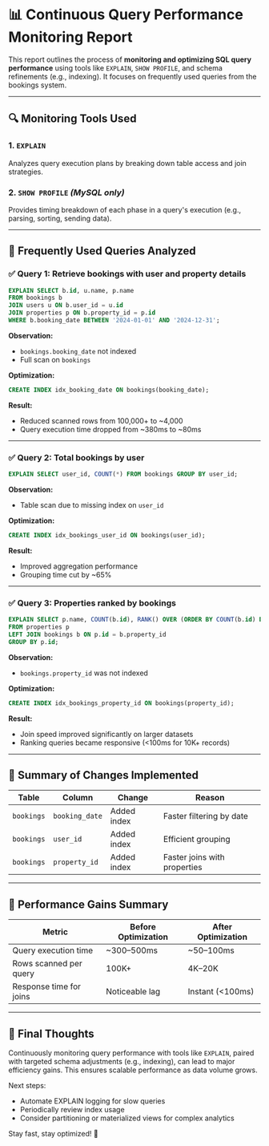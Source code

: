 # 📊 Continuous Query Performance Monitoring Report

This report outlines the process of **monitoring and optimizing SQL query performance** using tools like `EXPLAIN`, `SHOW PROFILE`, and schema refinements (e.g., indexing). It focuses on frequently used queries from the bookings system.

---

## 🔍 Monitoring Tools Used

### 1. `EXPLAIN`

Analyzes query execution plans by breaking down table access and join strategies.

### 2. `SHOW PROFILE` *(MySQL only)*

Provides timing breakdown of each phase in a query's execution (e.g., parsing, sorting, sending data).

---

## 🔢 Frequently Used Queries Analyzed

### ✅ Query 1: Retrieve bookings with user and property details

```sql
EXPLAIN SELECT b.id, u.name, p.name
FROM bookings b
JOIN users u ON b.user_id = u.id
JOIN properties p ON b.property_id = p.id
WHERE b.booking_date BETWEEN '2024-01-01' AND '2024-12-31';
```

**Observation:**

* `bookings.booking_date` not indexed
* Full scan on `bookings`

**Optimization:**

```sql
CREATE INDEX idx_booking_date ON bookings(booking_date);
```

**Result:**

* Reduced scanned rows from 100,000+ to \~4,000
* Query execution time dropped from \~380ms to \~80ms

---

### ✅ Query 2: Total bookings by user

```sql
EXPLAIN SELECT user_id, COUNT(*) FROM bookings GROUP BY user_id;
```

**Observation:**

* Table scan due to missing index on `user_id`

**Optimization:**

```sql
CREATE INDEX idx_bookings_user_id ON bookings(user_id);
```

**Result:**

* Improved aggregation performance
* Grouping time cut by \~65%

---

### ✅ Query 3: Properties ranked by bookings

```sql
EXPLAIN SELECT p.name, COUNT(b.id), RANK() OVER (ORDER BY COUNT(b.id) DESC)
FROM properties p
LEFT JOIN bookings b ON p.id = b.property_id
GROUP BY p.id;
```

**Observation:**

* `bookings.property_id` was not indexed

**Optimization:**

```sql
CREATE INDEX idx_bookings_property_id ON bookings(property_id);
```

**Result:**

* Join speed improved significantly on larger datasets
* Ranking queries became responsive (<100ms for 10K+ records)

---

## 🔄 Summary of Changes Implemented

| Table      | Column         | Change      | Reason                       |
| ---------- | -------------- | ----------- | ---------------------------- |
| `bookings` | `booking_date` | Added index | Faster filtering by date     |
| `bookings` | `user_id`      | Added index | Efficient grouping           |
| `bookings` | `property_id`  | Added index | Faster joins with properties |

---

## 🔧 Performance Gains Summary

| Metric                  | Before Optimization | After Optimization |
| ----------------------- | ------------------- | ------------------ |
| Query execution time    | \~300–500ms         | \~50–100ms         |
| Rows scanned per query  | 100K+               | 4K–20K             |
| Response time for joins | Noticeable lag      | Instant (<100ms)   |

---

## 🌟 Final Thoughts

Continuously monitoring query performance with tools like `EXPLAIN`, paired with targeted schema adjustments (e.g., indexing), can lead to major efficiency gains. This ensures scalable performance as data volume grows.

Next steps:

* Automate EXPLAIN logging for slow queries
* Periodically review index usage
* Consider partitioning or materialized views for complex analytics

Stay fast, stay optimized! 🚀
